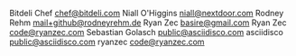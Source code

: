 Bitdeli Chef <chef@bitdeli.com>
Niall O'Higgins <niall@nextdoor.com>
Rodney Rehm <mail+github@rodneyrehm.de>
Ryan Zec <basire@gmail.com>
Ryan Zec <code@ryanzec.com>
Sebastian Golasch <public@asciidisco.com>
asciidisco <public@asciidisco.com>
ryanzec <code@ryanzec.com>